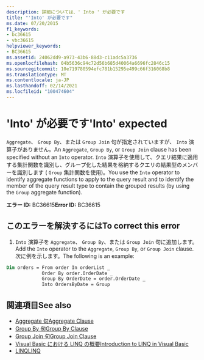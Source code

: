 ```yaml
---
description: 詳細については、' Into ' が必要です
title: "'Into' が必要です"
ms.date: 07/20/2015
f1_keywords:
- bc36615
- vbc36615
helpviewer_keywords:
- BC36615
ms.assetid: 24062dd9-a973-43b6-88d3-c11adc5a3736
ms.openlocfilehash: 04b5636c94c72d56b685d40064a6696fc2846c15
ms.sourcegitcommit: 10e719780594efc781b15295e499c66f316068b8
ms.translationtype: MT
ms.contentlocale: ja-JP
ms.lasthandoff: 02/14/2021
ms.locfileid: "100474604"
---
```

# <a name="into-expected"></a><span data-ttu-id="9df89-103">'Into' が必要です</span><span class="sxs-lookup"><span data-stu-id="9df89-103">'Into' expected</span></span>

<span data-ttu-id="9df89-104">`Aggregate`、 `Group By`、または `Group Join` 句が指定されていますが、 `Into` 演算子がありません。</span><span class="sxs-lookup"><span data-stu-id="9df89-104">An `Aggregate`, `Group By`, or `Group Join` clause has been specified without an `Into` operator.</span></span> <span data-ttu-id="9df89-105">`Into` 演算子を使用して、クエリ結果に適用する集計関数を識別し、グループ化した結果を格納するクエリの結果型のメンバーを識別します ( `Group` 集計関数を使用)。</span><span class="sxs-lookup"><span data-stu-id="9df89-105">You use the `Into` operator to identify aggregate functions to apply to the query result and to identify the member of the query result type to contain the grouped results (by using the `Group` aggregate function).</span></span>  
  
 <span data-ttu-id="9df89-106">**エラー ID:** BC36615</span><span class="sxs-lookup"><span data-stu-id="9df89-106">**Error ID:** BC36615</span></span>  
  
## <a name="to-correct-this-error"></a><span data-ttu-id="9df89-107">このエラーを解決するには</span><span class="sxs-lookup"><span data-stu-id="9df89-107">To correct this error</span></span>  

1. <span data-ttu-id="9df89-108">`Into` 演算子を `Aggregate`、 `Group By`、または `Group Join` 句に追加します。</span><span class="sxs-lookup"><span data-stu-id="9df89-108">Add the `Into` operator to the `Aggregate`, `Group By`, or `Group Join` clause.</span></span> <span data-ttu-id="9df89-109">次に例を示します。</span><span class="sxs-lookup"><span data-stu-id="9df89-109">The following is an example:</span></span>  

```vb  
Dim orders = From order In orderList _  
             Order By order.OrderDate _  
             Group By OrderDate = order.OrderDate _  
             Into OrdersByDate = Group  
```  
  
## <a name="see-also"></a><span data-ttu-id="9df89-110">関連項目</span><span class="sxs-lookup"><span data-stu-id="9df89-110">See also</span></span>

- [<span data-ttu-id="9df89-111">Aggregate 句</span><span class="sxs-lookup"><span data-stu-id="9df89-111">Aggregate Clause</span></span>](../language-reference/queries/aggregate-clause.md)
- [<span data-ttu-id="9df89-112">Group By 句</span><span class="sxs-lookup"><span data-stu-id="9df89-112">Group By Clause</span></span>](../language-reference/queries/group-by-clause.md)
- [<span data-ttu-id="9df89-113">Group Join 句</span><span class="sxs-lookup"><span data-stu-id="9df89-113">Group Join Clause</span></span>](../language-reference/queries/group-join-clause.md)
- [<span data-ttu-id="9df89-114">Visual Basic における LINQ の概要</span><span class="sxs-lookup"><span data-stu-id="9df89-114">Introduction to LINQ in Visual Basic</span></span>](../programming-guide/language-features/linq/introduction-to-linq.md)
- [<span data-ttu-id="9df89-115">LINQ</span><span class="sxs-lookup"><span data-stu-id="9df89-115">LINQ</span></span>](../programming-guide/language-features/linq/index.md)
